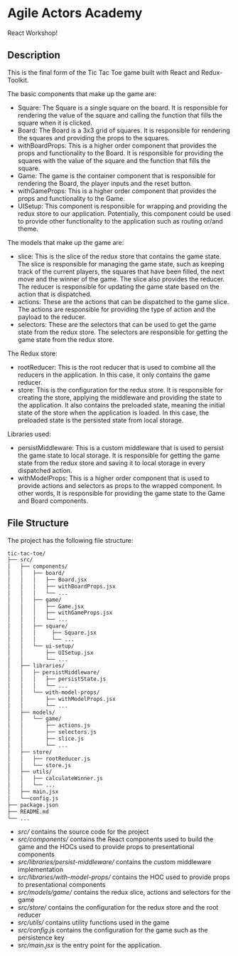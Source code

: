 # Agile Actors Academy

React Workshop!

## Description

This is the final form of the Tic Tac Toe game built with React and Redux-Toolkit.

The basic components that make up the game are:

- Square: The Square is a single square on the board. It is responsible for rendering the value of the square and calling the function that fills the square when it is clicked.
- Board: The Board is a 3x3 grid of squares. It is responsible for rendering the squares and providing the props to the squares.
- withBoardProps: This is a higher order component that provides the props and functionality to the Board. It is responsible for providing the squares with the value of the square and the function that fills the square.
- Game: The game is the container component that is responsible for rendering the Board, the player inputs and the reset button.
- withGameProps: This is a higher order component that provides the props and functionality to the Game.
- UISetup: This component is responsible for wrapping and providing the redux store to our application. Potentially, this component could be used to provide other functionality to the application such as routing or/and theme.

The models that make up the game are:

- slice: This is the slice of the redux store that contains the game state. The slice is responsible for managing the game state, such as keeping track of the current players, the squares that have been filled, the next move and the winner of the game. The slice also provides the reducer. The reducer is responsible for updating the game state based on the action that is dispatched.
- actions: These are the actions that can be dispatched to the game slice. The actions are responsible for providing the type of action and the payload to the reducer.
- selectors: These are the selectors that can be used to get the game state from the redux store. The selectors are responsible for getting the game state from the redux store.

The Redux store:

- rootReducer: This is the root reducer that is used to combine all the reducers in the application. In this case, it only contains the game reducer.
- store: This is the configuration for the redux store. It is responsible for creating the store, applying the middleware and providing the state to the application. It also contains the preloaded state, meaning the initial state of the store when the application is loaded. In this case, the preloaded state is the persisted state from local storage.

Libraries used:

- persistMiddleware: This is a custom middleware that is used to persist the game state to local storage. It is responsible for getting the game state from the redux store and saving it to local storage in every dispatched action.
- withModelProps: This is a higher order component that is used to provide actions and selectors as props to the wrapped component. In other words, It is responsible for providing the game state to the Game and Board components.

## File Structure

The project has the following file structure:

```bash
tic-tac-toe/
├── src/
│   ├── components/
│   │   ├── board/
│   │   │   ├── Board.jsx
│   │   │   ├── withBoardProps.jsx
│   │   │   └── ...
│   │   ├── game/
│   │   │   ├── Game.jsx
│   │   │   ├── withGameProps.jsx
│   │   │   └── ...
│   │   ├── square/
│   │   │     ├── Square.jsx
│   │   │     └── ...
│   │   └── ui-setup/
│   │       ├── UISetup.jsx
│   │       └── ...
│   ├── libraries/
│   │   ├─ persistMiddleware/
│   │   │   ├── persistState.js
│   │   │   └── ...
│   │   └── with-model-props/
│   │       ├── withModelProps.jsx
│   │       └── ...
│   ├── models/
│   │   └── game/
│   │       ├── actions.js
│   │       ├── selectors.js
│   │       ├── slice.js
│   │       └── ...
│   ├── store/
│   │   ├── rootReducer.js
│   │   └── store.js
│   ├── utils/
│   │   ├── calculateWinner.js
│   │   └── ...
│   ├── main.jsx
│   └──config.js
├── package.json
├── README.md
└── ...
```

- _src/_ contains the source code for the project
- _src/components/_ contains the React components used to build the game and the HOCs used to provide props to presentational components
- _src/libraries/persist-middleware/_ contains the custom middleware implementation
- _src/libraries/with-model-props/_ contains the HOC used to provide props to presentational components
- _src/models/game/_ contains the redux slice, actions and selectors for the game
- _src/store/_ contains the configuration for the redux store and the root reducer
- _src/utils/_ contains utility functions used in the game
- _src/config.js_ contains the configuration for the game such as the persistence key
- _src/main.jsx_ is the entry point for the application.
